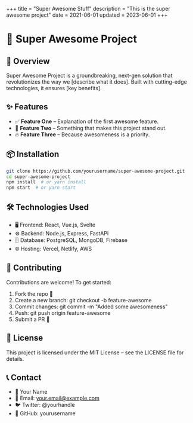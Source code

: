 +++
title = "Super Awesome Stuff"
description = "This is the super awesome project"
date = 2021-06-01
updated = 2023-06-01
+++

# 🚀 Super Awesome Project

## 🎯 Overview

Super Awesome Project is a groundbreaking, next-gen solution that revolutionizes the way we [describe what it does]. Built with cutting-edge technologies, it ensures [key benefits].

## ✨ Features

- ✅ **Feature One** – Explanation of the first awesome feature.
- 🚀 **Feature Two** – Something that makes this project stand out.
- 🔥 **Feature Three** – Because awesomeness is a priority.

## 📦 Installation

```sh
git clone https://github.com/yourusername/super-awesome-project.git
cd super-awesome-project
npm install  # or yarn install
npm start  # or yarn start
```

## 🛠️ Technologies Used

- 🖥 Frontend: React, Vue.js, Svelte
- ⚙ Backend: Node.js, Express, FastAPI
- 🗄 Database: PostgreSQL, MongoDB, Firebase
- 🌐 Hosting: Vercel, Netlify, AWS

## 🤝 Contributing

Contributions are welcome! To get started:

 1. Fork the repo 🍴
 2. Create a new branch: git checkout -b feature-awesome
 3. Commit changes: git commit -m "Added some awesomeness"
 4. Push: git push origin feature-awesome
 5. Submit a PR 🚀

## 📜 License

This project is licensed under the MIT License – see the LICENSE file for details.

## 📞 Contact

- 👤 Your Name
- 📧 Email: <your.email@example.com>
- 🐦 Twitter: @yourhandle
- 📂 GitHub: yourusername
